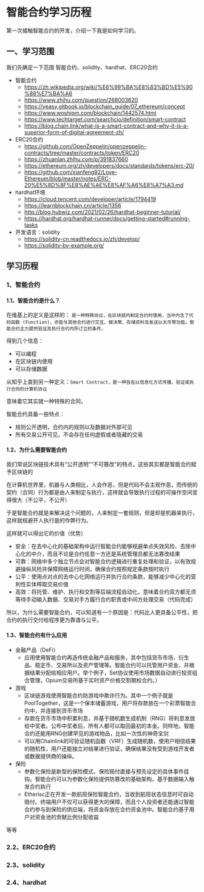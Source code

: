 # 智能合约学习历程

第一次接触智能合约的开发，介绍一下我是如何学习的。

## 一、学习范围

我们先确定一下范围 智能合约、solidity、hardhat、ERC20合约

- 智能合约
  - <https://zh.wikipedia.org/wiki/%E6%99%BA%E8%83%BD%E5%90%88%E7%BA%A6>
  - <https://www.zhihu.com/question/268003620>
  - <https://yeasy.gitbook.io/blockchain_guide/07_ethereum/concept>
  - <https://www.woshipm.com/blockchain/1442574.html>
  - <https://www.techtarget.com/searchcio/definition/smart-contract>
  - <https://blog.chain.link/what-is-a-smart-contract-and-why-it-is-a-superior-form-of-digital-agreement-zh/>
- ERC20合约
  - <https://github.com/OpenZeppelin/openzeppelin-contracts/tree/master/contracts/token/ERC20>
  - <https://zhuanlan.zhihu.com/p/391837660>
  - <https://ethereum.org/zh/developers/docs/standards/tokens/erc-20/>
  - <https://github.com/xianfeng92/Love-Ethereum/blob/master/notes/ERC-20%E5%8D%8F%E8%AE%AE%E8%AF%A6%E8%A7%A3.md>
- hardhat环境
  - <https://cloud.tencent.com/developer/article/1794419>
  - <https://learnblockchain.cn/article/1356>
  - <http://blog.hubwiz.com/2021/02/26/hardhat-beginner-tutorial/>
  - <https://hardhat.org/hardhat-runner/docs/getting-started#running-tasks>
- 开发语言：solidity
  - <https://solidity-cn.readthedocs.io/zh/develop/>
  - <https://solidity-by-example.org/>

## 学习历程

### 1、智能合约

#### 1.1、智能合约是什么？

在维基上的定义是这样的：
`是一种特殊协议，在区块链内制定合约时使用，当中内含了代码函数 (Function)，亦能与其他合约进行交互、做决策、存储资料及发送以太币等功能。智能合约主力提供验证及执行合约内所订立的条件。`

得到几个信息：

- 可以编程
- 在区块链内使用
- 可以存储数据

从知乎上查到另一种定义：`Smart Contract，是一种旨在以信息化方式传播、验证或执行合同的计算机协议`

意味着它其实就一种特殊的合同，

智能合约具备一些特点：

- 规则公开透明，合约内的规则以及数据对外部可见
- 所有交易公开可见，不会存在任何虚假或者隐藏的交易

#### 1.2、为什么需要智能合约

我们常说区块链技术具有“公开透明”“不可篡改”的特点，这些其实都是智能合约赋予区块链的

在计算机世界里，机器与人类相比，人会作恶，但是代码不会主观作恶，而传统的契约（合同）行为都是由人来制定与执行，这样就会导致执行过程的可操作空间变得很大（不公平，不公开）

于是智能合约就是来解决这个问题的，人来制定一套规则，但是却是机器来执行，这样就规避开人执行是的作弊行为。

这样就可以得出它的价值（优势）

- 安全：在去中心化的基础架构中运行智能合约能够规避单点失效风险、去除中心化的中介，而且不论是合约任意一方还是系统管理员都无法篡改结果
- 可靠：网络中多个独立节点会对智能合约逻辑进行重复处理和验证，以有效规避操纵风险并保障网络运行时间，确保合约按照规定条款按时执行
- 公平：使用点对点的去中心化网络运行并执行合约条款，能够减少中心化的营利性实体榨取交易价值
- 高效：将托管、维护、执行和交割等后端流程自动化，意味着合约双方都无须等待手动输入数据、交易对手方履行合约职责或中间方处理交易（代码完成）

所以，为什么需要智能合约，可以知道有一个原因是：代码比人更具备公平性，把合约的执行交付给程序更为靠谱与公平。

#### 1.3、智能合约有什么应用

- 金融产品（DeFi）
  - 应用使用智能合约再造传统金融产品和服务，其中包括货币市场、衍生品、稳定币、交易所以及资产管理等。智能合约可以托管用户资金，并根据结果分配给相应用户。举个例子，Set协议使用市场数据自动进行投资组合管理，Opium交易所基于实时资产价格交割期权合约。）
- 游戏
  - 区块链游戏使用智能合约防游戏中欺诈行为。其中一个例子就是PoolTogether，这是一个保本储蓄游戏，用户将存款放在一个彩票智能合约中，并连接到货币市场
  - 存款在货币市场中积累利息，并基于随机数生成机制（RNG）将利息发放给中奖者。公布中奖者后，所有人都可以取回最初的本金。同样地，智能合约还能用RNG创建罕见的游戏物品，比如一次性的神奇宝剑
  - 可以用Chainlink的可验证随机函数（VRF）生成随机数，使用户相信结果的随机性，用户还能独立对结果进行验证，确保结果没有受到游戏开发者或数据提供商的操纵。
- 保险
  - 参数化保险是新型的保险模式，保险赔付直接与预先设定的具体事件挂钩。智能合约可以为参数化保险提供防篡改的基础架构，基于数据输入触发合约执行
  - Etherisc正在开发一款航班保险智能合约，当收到航班状态信息时可自动赔付。终端用户不仅可以获得更大的保障，而且个人投资者还能通过智能合约参与到保险的供应端，将资金存放在合约资金池中。智能合约基于用户对资金池的贡献比例分配收益

等等

### 2.2、ERC20合约

### 2.3、solidity

### 2.4、hardhat
